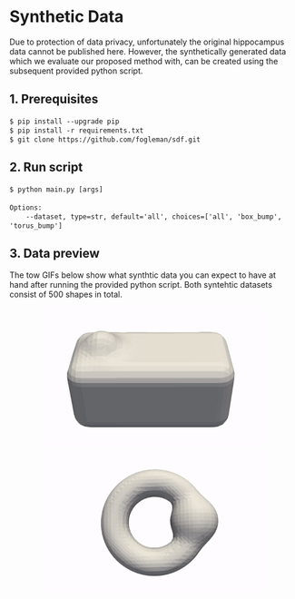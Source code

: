 # Synthetic Data

Due to protection of data privacy, unfortunately the original hippocampus data cannot be published here. However, the synthetically generated data which we evaluate our proposed method with, can be created using the subsequent provided python script. 

## 1. Prerequisites
```console
$ pip install --upgrade pip
$ pip install -r requirements.txt
$ git clone https://github.com/fogleman/sdf.git
```

## 2. Run script

```console
$ python main.py [args]

Options:
    --dataset, type=str, default='all', choices=['all', 'box_bump', 'torus_bump'] 
```

## 3. Data preview

The tow GIFs below show what synthtic data you can expect to have at hand after running the provided python script. Both syntehtic datasets consist of 500 shapes in total.

<p align="center">
  <img src="./figures/box_bump.gif" width="400" />
  <img src="./figures/torus_bump.gif" width="400" /> 
</p>